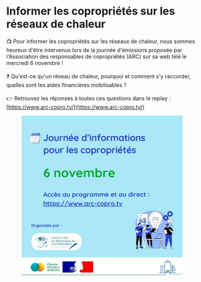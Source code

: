 # Informer les copropriétés sur les réseaux de chaleur

📺 Pour informer les copropriétés sur les réseaux de chaleur, nous sommes heureux d'être intervenus lors de la journée d'émissions proposée par l'Association des responsables de copropriétés (ARC) sur sa web télé le mercredi 6 novembre !\
\
❓ Qu'est-ce qu'un réseau de chaleur, pourquoi et comment s'y raccorder, quelles sont les aides financières mobilisables ? \
\
👉 Retrouvez les réponses à toutes ces questions dans le replay : [https://www.arc-copro.tv/](https://www.arc-copro.tv/)

<figure><img src=".gitbook/assets/46.jpg" alt=""><figcaption></figcaption></figure>
